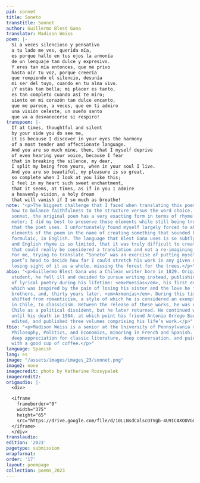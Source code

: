 ```yaml
---
pid: sonnet
title: Soneto
transtitle: Sonnet
author: Guillermo Blest Gana
translator: Madison Weiss
poem: |-
  Si a veces silencioso y pensativo
  a tu lado me ves, querida mía,
  es porque hallo en tus ojos la armonía
  de un lenguaje tan dulce y expresivo.
  Y eres tan mía entonces, que me privo
  hasta oír tu voz, porque creería
  que rompiendo el silencio, desunía
  mi ser del tuyo, cuando en tu alma vivo.
  ¡Y estás tan bella; mi placer es tanto,
  es tan completo cuando así te miro;
  siento en mi corazón tan dulce encanto,
  que me parece, a veces, que en ti admiro
  una visión celeste, un sueño santo
  que va a desvanecerse si respiro!
transpoem: |-
  If at times, thoughtful and silent
  by your side you do see me,
  it is because I discover in your eyes the harmony
  of a most tender and affectionate language.
  And you are so much mine, then, that I myself deprive
  of even hearing your voice, because I fear
  that in breaking the silence, my dear,
  I split my being from yours, when in your soul I live.
  And you are so beautiful, my pleasure is so great,
  so complete when I look at you like this;
  I feel in my heart such sweet enchantment,
  that it seems, at times, as if in you I admire
  a heavenly vision, a holy dream
  that will vanish if I so much as breathe!
note: "<p>The biggest challenge that I faced when translating this poem was deciding
  how to balance faithfulness to the structure versus the word choice. As a petrarchan
  sonnet, the original poem has a very exacting form in terms of rhyme scheme and
  meter; I did my best to preserve these elements while still being true to the language
  that the poet uses. I unfortunately found myself largely forced to abandon the technical
  elements of the poem in the name of creating something that sounded beautiful, not
  formulaic, in English. The language that Blest Gana uses is so subtly evocative,
  and English rhyme is so limited, that it was truly difficult to create a translation
  that could really be considered a translation and not a re-imagining or rewriting.
  For me, trying to translate “Soneto” was an exercise of putting myself into the
  poet’s head to decide how far I could stretch his work in any given direction without
  losing sight of it as a whole, missing the forest for the trees.</p>"
abio: "<p>Guillermo Blest Gana was a Chilean writer born in 1829. Originally a law
  student, he fell ill and decided to pursue writing instead, publishing two works
  of lyrical poetry during his lifetime: <em>Poesías</em>, his first ever publication,
  which was inspired by the pain of losing his sister and the love he felt for his
  brothers, and, thirty years later, <em>Armonías</em>. During this time, his poetry
  shifted from romanticism, a style of which he is considered an exemplary author
  in Chile, to classicism. Between the release of these works, he was exiled from
  Chile as a political dissident, but he later returned. He continued writing in Santiago
  until his death in 1904, at which point his friend Antonio Orrego Barros assembled,
  edited, and published three volumes comprising his life’s work.</p>"
tbio: "<p>Madison Weiss is a senior at the University of Pennsylvania majoring in
  Philosophy, Politics, and Economics, minoring in French and Spanish. They hold a
  deep appreciation for classic literature, deep conversation, and pairing either
  with a good cup of coffee.</p>"
language: Spanish
lang: es
image: "/assets/images/images_23/sonnet.png"
image2: none
imagecredit: photo by Katherine Rozsypalek
imagecredit2: 
origaudio: |-
  <div>

  <iframe
    frameborder="0"
    width="375"
    height="65"
    src="https://drive.google.com/file/d/10LLNsdCalscDTVgb-4U9ICAXOOVGO_PC/preview">
  </iframe>
  </div>
translaudio: 
edition: '2023'
pagetype: submission
wrapformat: 
order: '17'
layout: poempage
collection: poems_2023
---
```

